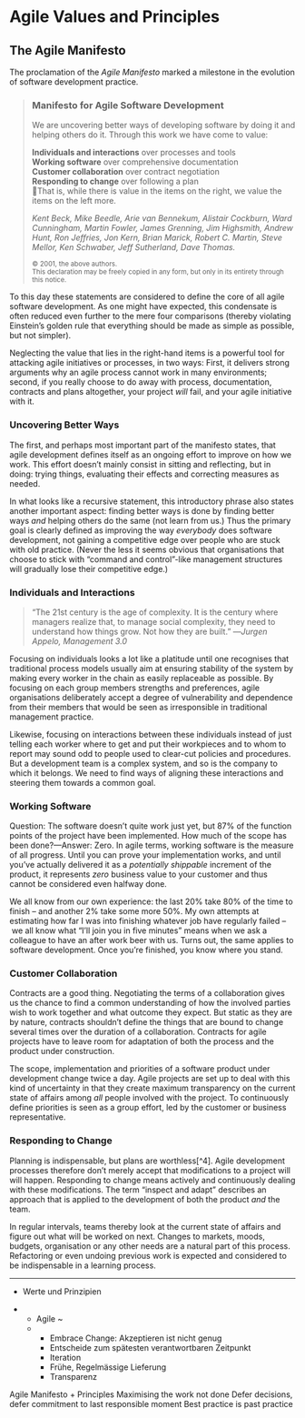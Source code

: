 # Agile Values and Principles

## The Agile Manifesto
The proclamation of the _Agile Manifesto_ marked a milestone in the evolution of software development practice. 

> ### Manifesto for Agile Software Development
>
> We are uncovering better ways of developing
> software by doing it and helping others do it.
> Through this work we have come to value:
> 
> **Individuals and interactions** over processes and tools    
> **Working software** over comprehensive documentation  
> **Customer collaboration** over contract negotiation  
> **Responding to change** over following a plan  
>
> That is, while there is value in the items on
> the right, we value the items on the left more.
>
> <em>Kent Beck, Mike Beedle, Arie van Bennekum, Alistair Cockburn,
> Ward Cunningham, Martin Fowler, James Grenning, Jim Highsmith,
> Andrew Hunt, Ron Jeffries, Jon Kern, Brian Marick, Robert C.
> Martin, Steve Mellor, Ken Schwaber, Jeff Sutherland, Dave Thomas.</em>
>
> <sub>© 2001, the above authors.  
> This declaration may be freely copied in any form, 
> but only in its entirety through this notice.</sub>


To this day these statements are considered to define the core of all agile software development. As one might have expected, this condensate is often reduced even further to the mere four comparisons (thereby violating Einstein’s golden rule that everything should be made as simple as possible, but not simpler).

Neglecting the value that lies in the right-hand items is a powerful tool for attacking agile initiatives or processes, in two ways: First, it delivers strong arguments why an agile process cannot work in many environments; second, if you really choose to do away with process, documentation, contracts and plans altogether, your project _will_ fail, and your agile initiative with it.

### Uncovering Better Ways
The first, and perhaps most important part of the manifesto states, that agile development defines itself as an ongoing effort to improve on how we work. This effort doesn’t mainly consist in sitting and reflecting, but in doing: trying things, evaluating their effects and correcting measures as needed.

In what looks like a recursive statement, this introductory phrase also states another important aspect: finding better ways is done by finding better ways _and_ helping others do the same (not learn from us.) Thus the primary goal is clearly defined as improving the way _everybody_ does software development, not gaining a competitive edge over people who are stuck with old practice. (Never the less it seems obvious that organisations that choose to stick with “command and control”-like management structures will gradually lose their competitive edge.)

### Individuals and Interactions
> “The 21st century is the age of complexity. It is the century where
> managers realize that, to manage social complexity, they need to
> understand how things grow. Not how they are built.”
> —<em>Jurgen Appelo, Management 3.0</em>

Focusing on individuals looks a lot like a platitude until one recognises that traditional process models usually aim at ensuring stability of the system by making every worker in the chain as easily replaceable as possible. By focusing on each group members strengths and preferences, agile organisations deliberately accept a degree of vulnerability and dependence from their members that would be seen as irresponsible in traditional management practice.

Likewise, focusing on interactions between these individuals instead of just telling each worker where to get and put their workpieces and to whom to report may sound odd to people used to clear-cut policies and procedures. But a development team is a complex system, and so is the company to which it belongs. We need to find ways of aligning these interactions and steering them towards a common goal.

### Working Software
Question: The software doesn’t quite work just yet, but 87% of the function points of the project have been implemented. How much of the scope has been done?—Answer: Zero. In agile terms, working software is the measure of all progress. Until you can prove your implementation works, and until you’ve actually delivered it as a _potentially shippable_ increment of the product, it represents _zero_ business value to your customer and thus cannot be considered even halfway done.

We all know from our own experience: the last 20% take 80% of the time to finish – and another 2% take some more 50%. My own attempts at estimating how far I was into finishing whatever job have regularly failed – we all know what “I’ll join you in five minutes” means when we ask a colleague to have an after work beer with us. Turns out, the same applies to software development. Once you’re finished, you know where you stand.

### Customer Collaboration
Contracts are a good thing. Negotiating the terms of a collaboration gives us the chance to find a common understanding of how the involved parties wish to work together and what outcome they expect. But static as they are by nature, contracts shouldn’t define the things that are bound to change several times over the duration of a collaboration. Contracts for agile projects have to leave room for adaptation of both the process and the product under construction.

The scope, implementation and priorities of a software product under development change twice a day. Agile projects are set up to deal with this kind of uncertainty in that they create maximum transparency on the current state of affairs among _all_ people involved with the project. To continuously define priorities is seen as a group effort, led by the customer or business representative.

### Responding to Change
Planning is indispensable, but plans are worthless[^4]. Agile development processes therefore don’t merely accept that modifications to a project will will happen. Responding to change means actively and continuously dealing with these modifications. The term “inspect and adapt” describes an approach that is applied to the development of both the product _and_ the team.

In regular intervals, teams thereby look at the current state of affairs and figure out what will be worked on next. Changes to markets, moods, budgets, organisation or any other needs are a natural part of this process. Refactoring or even undoing previous work is expected and considered to be indispensable in a learning process.

---


   * Werte und Prinzipien

   * 
      *  Agile ~
      * 
         * Embrace Change: Akzeptieren ist nicht genug
         * Entscheide zum spätesten verantwortbaren Zeitpunkt
         * Iteration
         * Frühe, Regelmässige Lieferung
         * Transparenz



Agile Manifesto + Principles
Maximising the work not done
Defer decisions, defer commitment to last responsible moment
Best practice is past practice